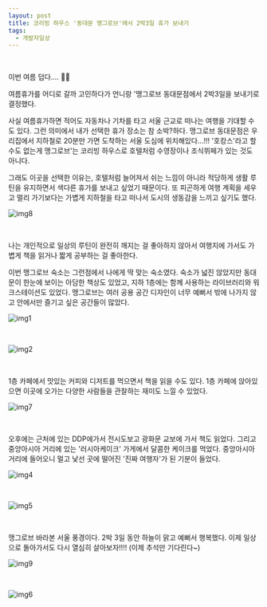 ```yaml
---
layout: post
title: 코리빙 하우스 '동대문 맹그로브'에서 2박3일 휴가 보내기
tags:
  - 개발자일상
---
```


<br>

이번 여름 덥다.... 😵‍💫 

여름휴가를 어디로 갈까 고민하다가 언니랑 '맹그로브 동대문점에서 2박3일을 보내기로 결정했다. 

사실 여름휴가하면 적어도 자동차나 기차를 타고 서울 근교로 떠나는 여행을 기대할 수도 있다. 그런 의미에서 내가 선택한 휴가 장소는 참 소박?하다. 맹그로브 동대문점은 우리집에서 지하철로 20분만 가면 도착하는 서울 도심에 위치해있다...!!! '호캉스'라고 할 수도 없는게 맹그로브'는 코리빙 하우스로 호텔처럼 수영장이나 조식뷔페가 있는 것도 아니다. 

그래도 이곳을 선택한 이유는, 호텔처럼 늘어져서 쉬는 느낌이 아니라 적당하게 생활 루틴을 유지하면서 색다른 휴가를 보내고 싶었기 때문이다. 또 피곤하게 여행 계획을 세우고 멀리 가기보다는 가볍게 지하철을 타고 떠나서 도시의 생동감을 느끼고 싶기도 했다. 

![img8](https://github.com/AmyJJung/blog/blob/main/images/devlog/img8.jpeg?raw=true)

<br>

나는 개인적으로 일상의 루틴이 완전히 깨지는 걸 좋아하지 않아서 여행지에 가서도 가볍게 책을 읽거나 짧게 공부하는 걸 좋아한다. 

이번 맹그로브 숙소는 그런점에서 나에게 딱 맞는 숙소였다. 숙소가 넓진 않았지만 동대문이 한눈에 보이는 아담한 책상도 있었고, 지하 1층에는 함께 사용하는 라이브러리와 워크스테이션도 있었다. 맹그로브는 여러 공용 공간 디자인이 너무 예뻐서 밖에 나가지 않고 안에서만 즐기고 싶은 공간들이 많았다. 

![img1](https://github.com/AmyJJung/blog/blob/main/images/devlog/img1.jpeg?raw=true)

<br>

![img2](https://github.com/AmyJJung/blog/blob/main/images/devlog/img2.jpeg?raw=true)

<br>

1층 카페에서 맛있는 커피와 디저트를 먹으면서 책을 읽을 수도 있다. 1층 카페에 앉아있으면 이곳에 오가는 다양한 사람들을 관찰하는 재미도 느낄 수 있었다. 

![img7](https://github.com/AmyJJung/blog/blob/main/images/devlog/img7.jpeg?raw=true)

<br>

오후에는 근처에 있는 DDP에가서 전시도보고 광화문 교보에 가서 책도 읽었다. 그리고 중앙아시아 거리에 있는 '러시아케이크' 가게에서 달콤한 케이크를 먹었다. 중앙아시아 거리에 들어오니 멀고 낯선 곳에 떨어진 '진짜 여행자'가 된 기분이 들었다. 

![img4](https://github.com/AmyJJung/blog/blob/main/images/devlog/img4.jpeg?raw=true)

<br>

![img5](https://github.com/AmyJJung/blog/blob/main/images/devlog/img5.jpeg?raw=true)

<br>

맹그로브 바라본 서울 풍경이다. 2박 3일 동안 하늘이 맑고 예뻐서 행복했다. 이제 일상으로 돌아가서도 다시 열심히 살아보자!!!! (이제 추석만 기다린다~)

![img9](https://github.com/AmyJJung/blog/blob/main/images/devlog/img9.jpeg?raw=true)

<br>

![img6](https://github.com/AmyJJung/blog/blob/main/images/devlog/img6.jpeg?raw=true)

<br>



